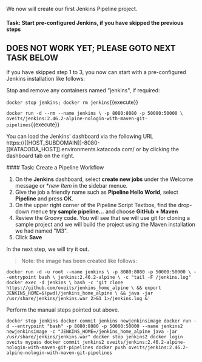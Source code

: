 We now will create our first Jenkins Pipeline project.

#### Task: Start pre-configured Jenkins, if you have skipped the previous steps

## DOES NOT WORK YET; PLEASE GOTO NEXT TASK BELOW

If you have skipped step 1 to 3, you now can start with a pre-configured Jenkins installation like follows:

Stop and remove any containers named "jenkins", if required:

`docker stop jenkins; docker rm jenkins`{{execute}}

`docker run -d --rm --name jenkins \
    -p 8080:8080 -p 50000:50000 \
    oveits/jenkins:2.46.2-alpine-nologin-with-maven-git-pipelines`{{execute}}
    
You can load the Jenkins' dashboard via the following URL https://[[HOST_SUBDOMAIN]]-8080-[[KATACODA_HOST]].environments.katacoda.com/ or by clicking the dashboard tab on the right.

#### Task: Create a Pipeline Workflow

1. On the **Jenkins** dashboard, select **create new jobs** under the Welcome message or **new Item* in the sidebar menue.
2. Give the job a friendly name such as **Pipeline Hello World**, select **Pipeline** and press **OK**.
3. On the upper right corner of the Pipeline Script Textbox, find the drop-down menue **try sample pipeline...** and choose **GitHub + Maven**
4. Review the Groovy code. You will see that we will use git for cloning a sample project and we will build the project using the Maven installation we had named "M3".
5. Click **Save**

In the next step, we will try it out.

> Note: the image has been created like follows: 

`docker run -d -u root --name jenkins \
 -p 8080:8080 -p 50000:50000 \
 --entrypoint bash \
 jenkins:2.46.2-alpine \
 -c "tail -F /jenkins.log"
docker exec -d jenkins \
 bash -c 'git clone https://github.com/oveits/jenkins_home_alpine \
 && export JENKINS_HOME=$(pwd)/jenkins_home_alpine \
 && java -jar /usr/share/jenkins/jenkins.war 2>&1 1>/jenkins.log &'`

Perform the manual steps pointed out above.

`docker stop jenkins
docker commit jenkins newjenkinsimage
docker run -d --entrypoint "bash" -p 8080:8080 -p 50000:50000 --name jenkins2 newjenkinsimage -c "JENKINS_HOME=/jenkins_home_alpine java -jar /usr/share/jenkins/jenkins.war"
docker stop jenkins2
docker login
oveits
mypass
docker commit jenkins2 oveits/jenkins:2.46.2-alpine-nologin-with-maven-git-pipelines
docker push oveits/jenkins:2.46.2-alpine-nologin-with-maven-git-pipelines`
